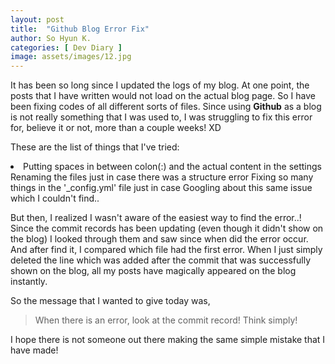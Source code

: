 ```yaml
---
layout: post
title:  "Github Blog Error Fix"
author: So Hyun K.
categories: [ Dev Diary ]
image: assets/images/12.jpg
---
```


It has been so long since I updated the logs of my blog.
At one point, the posts that I have written would not load on the actual blog page. So I have been fixing codes of all different sorts of files.
Since using **Github** as a blog is not really something that I was used to, I was struggling to fix this error for, believe it or not, more than a couple weeks! XD

These are the list of things that I've tried:
<li>
Putting spaces in between colon(:) and the actual content in the settings
Renaming the files just in case there was a structure error
Fixing so many things in the '_config.yml' file just in case
Googling about this same issue which I couldn't find..
</li>

But then, I realized I wasn't aware of the easiest way to find the error..!
Since the commit records has been updating (even though it didn't show on the blog) I looked through them and saw since when did the error occur.
And after find it, I compared which file had the first error.
When I just simply deleted the line which was added after the commit that was successfully shown on the blog, all my posts have magically appeared on the blog instantly.

So the message that I wanted to give today was,
> When there is an error, look at the commit record!
> Think simply!

I hope there is not someone out there making the same simple mistake that I have made!